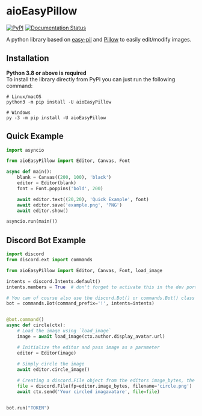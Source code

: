 # aioEasyPillow


[![PyPI](https://img.shields.io/pypi/v/aioEasyPillow?style=flat-square)](https://pypi.org/project/aioEasyPillow/)
[![Documentation Status](https://readthedocs.org/projects/aioeasypillow/badge/?version=latest&style=flat-square)](https://aioeasypillow.readthedocs.io/en/latest/)

[Pillow]: https://github.com/python-pillow/Pillow
[easy-pil]: https://github.com/shahriyardx/easy-pil

A python library based on [easy-pil] and [Pillow] to easily edit/modify images.


## Installation

**Python 3.8 or above is required**\
To install the library directly from PyPI you can just run the following command:
```shell
# Linux/macOS
python3 -m pip install -U aioEasyPillow

# Windows
py -3 -m pip install -U aioEasyPillow
```


## Quick Example

```python
import asyncio

from aioEasyPillow import Editor, Canvas, Font

async def main():
    blank = Canvas((200, 100), 'black')
    editor = Editor(blank)
    font = Font.poppins('bold', 200)

    await editor.text((20,20), 'Quick Example', font)
    await editor.save('example.png', 'PNG')
    await editor.show()

asyncio.run(main())
```

## Discord Bot Example

```python
import discord
from discord.ext import commands

from aioEasyPillow import Editor, Canvas, Font, load_image

intents = discord.Intents.default()
intents.members = True  # don't forget to activate this in the dev portal

# You can of course also use the discord.Bot() or commands.Bot() class
bot = commands.Bot(command_prefix='!', intents=intents)


@bot.command()
async def circle(ctx):
    # Load the image using `load_image`
    image = await load_image(ctx.author.display_avatar.url)

    # Initialize the editor and pass image as a parameter
    editor = Editor(image)
    
    # Simply circle the image 
    await editor.circle_image()

    # Creating a discord.File object from the editors image_bytes, the image must not be saved
    file = discord.File(fp=editor.image_bytes, filename='circle.png')
    await ctx.send('Your circled imagavatare', file=file)


bot.run("TOKEN")
```
